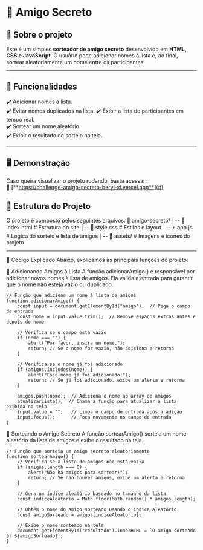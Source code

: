 # 🎁 Amigo Secreto

## 📌 Sobre o projeto
Este é um simples **sorteador de amigo secreto** desenvolvido em **HTML, CSS e JavaScript**. O usuário pode adicionar nomes à lista e, ao final, sortear aleatoriamente um nome entre os participantes.

---

## 🚀 Funcionalidades
✔️ Adicionar nomes à lista.  
✔️ Evitar nomes duplicados na lista.
✔️ Exibir a lista de participantes em tempo real.  
✔️ Sortear um nome aleatório.  
✔️ Exibir o resultado do sorteio na tela.  

---

## 🖥️ Demonstração
Caso queira visualizar o projeto rodando, basta acessar:  
🔗 [**https://challenge-amigo-secreto-beryl-xi.vercel.app**](#)



## 📂 Estrutura do Projeto
O projeto é composto pelos seguintes arquivos:
📁 amigo-secreto/ │-- 📄 index.html # Estrutura do site │-- 🎨 style.css # Estilos e layout │-- ⚡ app.js # Lógica do sorteio e lista de amigos │-- 📂 assets/ # Imagens e ícones do projeto

---

📝 Código Explicado
Abaixo, explicamos as principais funções do projeto:

📌 Adicionando Amigos à Lista
A função adicionarAmigo() é responsável por adicionar novos nomes à lista de amigos. Ela valida a entrada para garantir que o nome não esteja vazio ou duplicado.
```
// Função que adiciona um nome à lista de amigos
function adicionarAmigo() {
    const input = document.getElementById("amigo");  // Pega o campo de entrada
    const nome = input.value.trim();  // Remove espaços extras antes e depois do nome

    // Verifica se o campo está vazio
    if (nome === "") {
        alert("Por favor, insira um nome.");
        return; // Se o nome for vazio, não adiciona e retorna
    }

    // Verifica se o nome já foi adicionado
    if (amigos.includes(nome)) {
        alert("Esse nome já foi adicionado!");
        return; // Se já foi adicionado, exibe um alerta e retorna
    }

    amigos.push(nome);  // Adiciona o nome ao array de amigos
    atualizarLista();  // Chama a função para atualizar a lista exibida na tela
    input.value = "";   // Limpa o campo de entrada após a adição
    input.focus();      // Foca novamente no campo de entrada
}
```

🎲 Sorteando o Amigo Secreto
A função sortearAmigo() sorteia um nome aleatório da lista de amigos e exibe o resultado na tela.

```
// Função que sorteia um amigo secreto aleatoriamente
function sortearAmigo() {
    // Verifica se a lista de amigos não está vazia
    if (amigos.length === 0) {
        alert("Não há amigos para sortear!");
        return; // Se não houver amigos, exibe um alerta e retorna
    }

    // Gera um índice aleatório baseado no tamanho da lista
    const indiceAleatorio = Math.floor(Math.random() * amigos.length);
    
    // Obtém o nome do amigo sorteado usando o índice aleatório
    const amigoSorteado = amigos[indiceAleatorio];

    // Exibe o nome sorteado na tela
    document.getElementById("resultado").innerHTML = `O amigo sorteado é: ${amigoSorteado}`;
}
```
